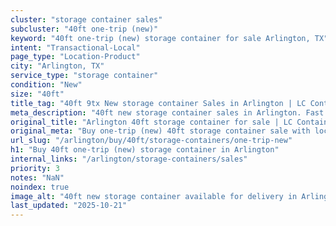 ```yaml
---
cluster: "storage container sales"
subcluster: "40ft one-trip (new)"
keyword: "40ft one-trip (new) storage container for sale Arlington, TX"
intent: "Transactional-Local"
page_type: "Location-Product"
city: "Arlington, TX"
service_type: "storage container"
condition: "New"
size: "40ft"
title_tag: "40ft 9tx New storage container Sales in Arlington | LC Container"
meta_description: "40ft new storage container sales in Arlington. Fast delivery, competitive pricing. Serving storage containers area. Quote ID: R2I. Call (214) 524-4168 for your free quote today."
original_title: "Arlington 40ft storage container for sale | LC Container"
original_meta: "Buy one-trip (new) 40ft storage container sale with local delivery in Arlington, TX. LC Container — local Since 2003. Request a fast quote today."
url_slug: "/arlington/buy/40ft/storage-containers/one-trip-new"
h1: "Buy 40ft one-trip (new) storage container in Arlington"
internal_links: "/arlington/storage-containers/sales"
priority: 3
notes: "NaN"
noindex: true
image_alt: "40ft new storage container available for delivery in Arlington"
last_updated: "2025-10-21"
---
```


<!-- TODO: Add unique city/inventory copy, images, and internal links here. -->
